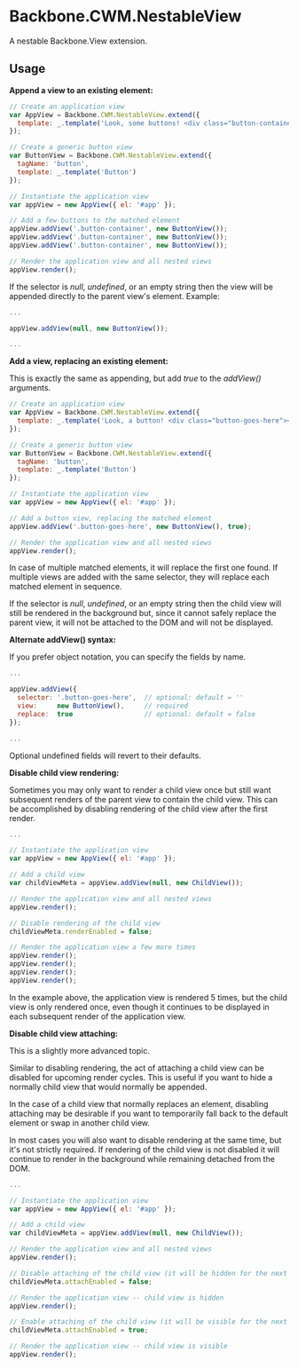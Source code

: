 Backbone.CWM.NestableView
=========================

A nestable Backbone.View extension.

Usage
-----

**Append a view to an existing element:**

```javascript
// Create an application view
var AppView = Backbone.CWM.NestableView.extend({
  template: _.template('Look, some buttons! <div class="button-container"></div>')
});

// Create a generic button view
var ButtonView = Backbone.CWM.NestableView.extend({
  tagName: 'button',
  template: _.template('Button')
});

// Instantiate the application view
var appView = new AppView({ el: '#app' });

// Add a few buttons to the matched element
appView.addView('.button-container', new ButtonView());
appView.addView('.button-container', new ButtonView());
appView.addView('.button-container', new ButtonView());

// Render the application view and all nested views
appView.render();
```

If the selector is *null*, *undefined*, or an empty string then the view will be appended directly to the parent view's element. Example:

```javascript
...

appView.addView(null, new ButtonView());

...
```

**Add a view, replacing an existing element:**

This is exactly the same as appending, but add *true* to the *addView()* arguments.

```javascript
// Create an application view
var AppView = Backbone.CWM.NestableView.extend({
  template: _.template('Look, a button! <div class="button-goes-here"></div>')
});

// Create a generic button view
var ButtonView = Backbone.CWM.NestableView.extend({
  tagName: 'button',
  template: _.template('Button')
});

// Instantiate the application view
var appView = new AppView({ el: '#app' });

// Add a button view, replacing the matched element
appView.addView('.button-goes-here', new ButtonView(), true);

// Render the application view and all nested views
appView.render();
```

In case of multiple matched elements, it will replace the first one found. If multiple views are added with the same selector, they will replace each matched element in sequence.

If the selector is *null*, *undefined*, or an empty string then the child view will still be rendered in the background but, since it cannot safely replace the parent view, it will not be attached to the DOM and will not be displayed.

**Alternate addView() syntax:**

If you prefer object notation, you can specify the fields by name.

```javascript
...

appView.addView({
  selector: '.button-goes-here',  // optional: default = ''
  view:     new ButtonView(),     // required
  replace:  true                  // optional: default = false
});

...
```

Optional undefined fields will revert to their defaults.

**Disable child view rendering:**

Sometimes you may only want to render a child view once but still want subsequent renders of the parent view to contain the child view. This can be accomplished by disabling rendering of the child view after the first render.

```javascript
...

// Instantiate the application view
var appView = new AppView({ el: '#app' });

// Add a child view
var childViewMeta = appView.addView(null, new ChildView());

// Render the application view and all nested views
appView.render();

// Disable rendering of the child view
childViewMeta.renderEnabled = false;

// Render the application view a few more times
appView.render();
appView.render();
appView.render();
appView.render();
```

In the example above, the application view is rendered 5 times, but the child view is only rendered once, even though it continues to be displayed in each subsequent render of the application view.

**Disable child view attaching:**

This is a slightly more advanced topic.

Similar to disabling rendering, the act of attaching a child view can be disabled for upcoming render cycles. This is useful if you want to hide a normally child view that would normally be appended.

In the case of a child view that normally replaces an element, disabling attaching may be desirable if you want to temporarily fall back to the default element or swap in another child view.

In most cases you will also want to disable rendering at the same time, but it's not strictly required. If rendering of the child view is not disabled it will continue to render in the background while remaining detached from the DOM.

```javascript
...

// Instantiate the application view
var appView = new AppView({ el: '#app' });

// Add a child view
var childViewMeta = appView.addView(null, new ChildView());

// Render the application view and all nested views
appView.render();

// Disable attaching of the child view (it will be hidden for the next render)
childViewMeta.attachEnabled = false;

// Render the application view -- child view is hidden
appView.render();

// Enable attaching of the child view (it will be visible for the next render)
childViewMeta.attachEnabled = true;

// Render the application view -- child view is visible
appView.render();
```
